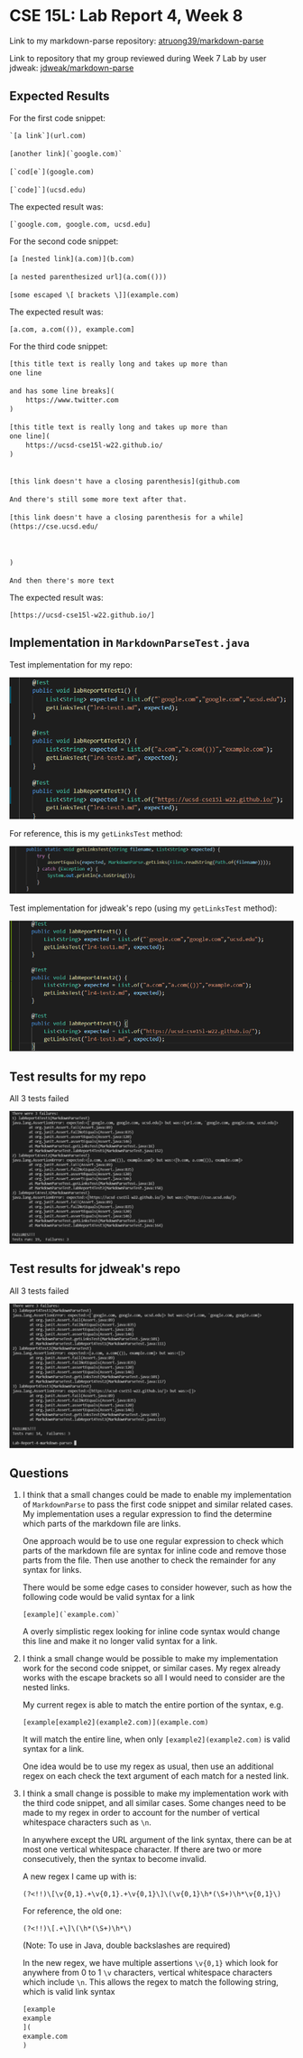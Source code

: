# CSE 15L: Lab Report 4, Week 8

Link to my markdown-parse repository: [atruong39/markdown-parse](https://github.com/atruong39/markdown-parse)

Link to repository that my group reviewed during Week 7 Lab by user jdweak: [jdweak/markdown-parse](https://github.com/jdweak/markdown-parse)

## Expected Results

For the first code snippet:

```
`[a link`](url.com)

[another link](`google.com)`

[`cod[e`](google.com)

[`code]`](ucsd.edu)
```

The expected result was:

```
[`google.com, google.com, ucsd.edu]
```

For the second code snippet:

```
[a [nested link](a.com)](b.com)

[a nested parenthesized url](a.com(()))

[some escaped \[ brackets \]](example.com)
```

The expected result was:

```
[a.com, a.com(()), example.com]
```

For the third code snippet:

```
[this title text is really long and takes up more than 
one line

and has some line breaks](
    https://www.twitter.com
)

[this title text is really long and takes up more than 
one line](
    https://ucsd-cse15l-w22.github.io/
)


[this link doesn't have a closing parenthesis](github.com

And there's still some more text after that.

[this link doesn't have a closing parenthesis for a while](https://cse.ucsd.edu/



)

And then there's more text
```

The expected result was:

```
[https://ucsd-cse15l-w22.github.io/]
```

## Implementation in `MarkdownParseTest.java`

Test implementation for my repo:

![1](./1.png)

For reference, this is my `getLinksTest` method:

![2](./2.png)

Test implementation for jdweak's repo (using my `getLinksTest` method):

![3](./3.png)

## Test results for my repo

All 3 tests failed 

![4](./4.PNG)

## Test results for jdweak's repo 

All 3 tests failed

![5](./5.PNG)

## Questions

1. I think that a small changes could be made to enable my implementation of `MarkdownParse` to pass the first code snippet and similar related cases. My implementation uses a regular expression to find the determine which parts of the markdown file are links. 

    One approach would be to use one regular expression to check which parts of the markdown file are syntax for inline code and remove those parts from the file. Then use another to check the remainder for any syntax for links. 

    There would be some edge cases to consider however, such as how the following code would be valid syntax for a link

    ```
    [example](`example.com)`
    ```

    A overly simplistic regex looking for inline code syntax would change this line and make it no longer valid syntax for a link.

2. I think a small change would be possible to make my implementation work for the second code snippet, or similar cases. My regex already works with the escape brackets so all I would need to consider are the nested links. 

    My current regex is able to match the entire portion of the syntax, e.g.

    ```
    [example[example2](example2.com)](example.com)
    ```
    
    It will match the entire line, when only `[example2](example2.com)` is valid syntax for a link. 

    One idea would be to use my regex as usual, then use an additional regex on each check the text argument of each match for a nested link. 

3. I think a small change is possible to make my implementation work with the third code snippet, and all similar cases. Some changes need to be made to my regex in order to account for the number of vertical whitespace characters such as `\n`. 

    In anywhere except the URL argument of the link syntax, there can be at most one vertical whitespace character. If there are two or more consecutively, then the syntax to become invalid. 

    A new regex I came up with is:

    ```
    (?<!!)\[\v{0,1}.+\v{0,1}.+\v{0,1}\]\(\v{0,1}\h*(\S+)\h*\v{0,1}\)
    ```

    For reference, the old one:

    ```
    (?<!!)\[.+\]\(\h*(\S+)\h*\)
    ```

    (Note: To use in Java, double backslashes are required)

    In the new regex, we have multiple assertions `\v{0,1}` which look for anywhere from 0 to 1 `\v` characters, vertical whitespace characters which include `\n`. This allows the regex to match the following string, which is valid link syntax

    ```
    [example
    example
    ](
    example.com
    )
    ```
